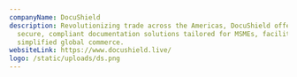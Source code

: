 ```yaml
---
companyName: DocuShield
description: Revolutionizing trade across the Americas, DocuShield offers
  secure, compliant documentation solutions tailored for MSMEs, facilitating
  simplified global commerce.
websiteLink: https://www.docushield.live/
logo: /static/uploads/ds.png
---
```

